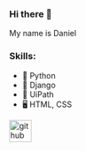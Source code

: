 ### Hi there 👋 
My name is Daniel


### Skills: 
* 🐍 Python
* 💾 Django
* 🤖 UiPath
* 🖥️ HTML, CSS


[<img src='https://cdn.jsdelivr.net/npm/simple-icons@3.0.1/icons/github.svg' alt='github' height='40'>](https://github.com/Tyroooo)  
